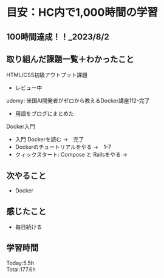 # 目安：HC内で1,000時間の学習
## 100時間達成！！_2023/8/2
## 取り組んだ課題一覧＋わかったこと
HTML/CSS初級アウトプット課題
- レビュー中

udemy: 米国AI開発者がゼロから教えるDocker講座112-完了
- 用語をブログにまとめた

Docker入門
- 入門 Dockerを読む →　完了
- Dockerのチュートリアルをやる →　1-7
- クィックスタート: Compose と Railsをやる →　

## 次やること
- Docker
## 感じたこと
- 毎日続ける
## 学習時間
Today:5.5h<br>
Total:177.6h

